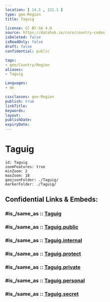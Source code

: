 ```yaml
---
location: [ 14.5 , 121.1 ] 
type: geo-Region
title: Taguig

license: CC BY-SA 4.0
source: https://datahub.io/core/country-codes
isDeleted: false
isReadOnly: false
draft: false
confidential: public

tags:
- geo/Country/Region
aliases:
- Taguig

Languages:
- de

cssclasses: geo-Region
publish: true
linkTitle: 
keywords: 
layout: 
publishDate: 
expiryDate: 
---
```


# Taguig

```leaflet
id: Taguig
zoomFeatures: true 
minZoom: 2 
maxZoom: 18
geojsonFolder: ./Taguig/
markerFolder: ./Taguig/
```


## Confidential Links & Embeds: 

### #is_/same_as :: [Taguig](/_Standards/Earth/Continent/Asia/Asia~South~East/Malay_Archipelago/Philippines/Regions~Philippines/Taguig.md) 

### #is_/same_as :: [Taguig.public](/_public/Earth/Continent/Asia/Asia~South~East/Malay_Archipelago/Philippines/Regions~Philippines/Taguig.public.md) 

### #is_/same_as :: [Taguig.internal](/_internal/Earth/Continent/Asia/Asia~South~East/Malay_Archipelago/Philippines/Regions~Philippines/Taguig.internal.md) 

### #is_/same_as :: [Taguig.protect](/_protect/Earth/Continent/Asia/Asia~South~East/Malay_Archipelago/Philippines/Regions~Philippines/Taguig.protect.md) 

### #is_/same_as :: [Taguig.private](/_private/Earth/Continent/Asia/Asia~South~East/Malay_Archipelago/Philippines/Regions~Philippines/Taguig.private.md) 

### #is_/same_as :: [Taguig.personal](/_personal/Earth/Continent/Asia/Asia~South~East/Malay_Archipelago/Philippines/Regions~Philippines/Taguig.personal.md) 

### #is_/same_as :: [Taguig.secret](/_secret/Earth/Continent/Asia/Asia~South~East/Malay_Archipelago/Philippines/Regions~Philippines/Taguig.secret.md)

